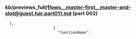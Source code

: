 ### kb/previews_full/flows__master-first__master-and-slot@guest.har.part011.md (part 002)

```md
  },
                      {
                        "functionName": 
```

```
